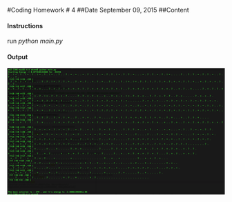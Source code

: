 #Coding Homework # 4 
##Date September 09, 2015 
##Content 
#### Instructions 
  run *python main.py*
#### Output 
![output](4-output.png?raw=true=150x100)  